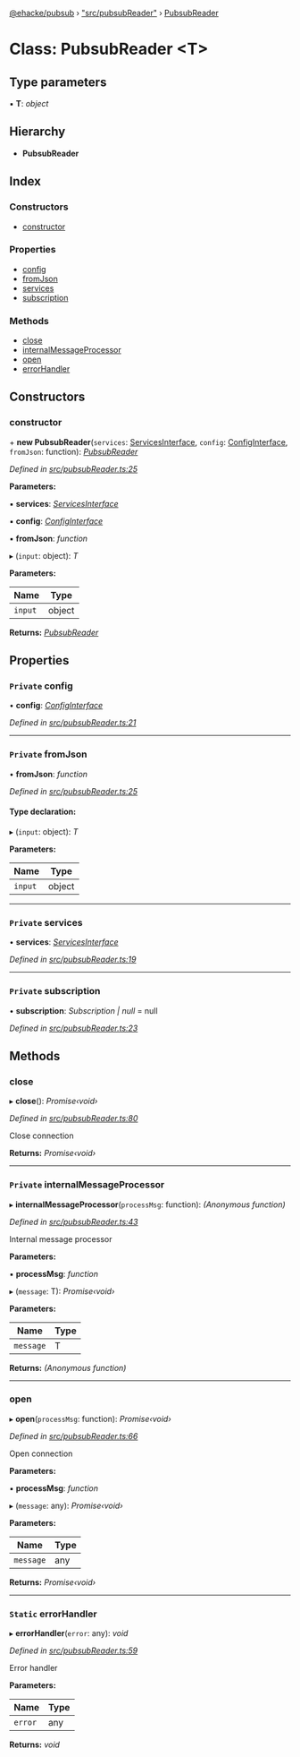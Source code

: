[@ehacke/pubsub](../README.md) › ["src/pubsubReader"](../modules/_src_pubsubreader_.md) › [PubsubReader](_src_pubsubreader_.pubsubreader.md)

# Class: PubsubReader <**T**>

## Type parameters

▪ **T**: *object*

## Hierarchy

* **PubsubReader**

## Index

### Constructors

* [constructor](_src_pubsubreader_.pubsubreader.md#constructor)

### Properties

* [config](_src_pubsubreader_.pubsubreader.md#private-config)
* [fromJson](_src_pubsubreader_.pubsubreader.md#private-fromjson)
* [services](_src_pubsubreader_.pubsubreader.md#private-services)
* [subscription](_src_pubsubreader_.pubsubreader.md#private-subscription)

### Methods

* [close](_src_pubsubreader_.pubsubreader.md#close)
* [internalMessageProcessor](_src_pubsubreader_.pubsubreader.md#private-internalmessageprocessor)
* [open](_src_pubsubreader_.pubsubreader.md#open)
* [errorHandler](_src_pubsubreader_.pubsubreader.md#static-errorhandler)

## Constructors

###  constructor

\+ **new PubsubReader**(`services`: [ServicesInterface](../interfaces/_src_pubsubreader_.servicesinterface.md), `config`: [ConfigInterface](../interfaces/_src_pubsubreader_.configinterface.md), `fromJson`: function): *[PubsubReader](_src_pubsubreader_.pubsubreader.md)*

*Defined in [src/pubsubReader.ts:25](https://github.com/ehacke/pubsub/blob/a6a5ba8/src/pubsubReader.ts#L25)*

**Parameters:**

▪ **services**: *[ServicesInterface](../interfaces/_src_pubsubreader_.servicesinterface.md)*

▪ **config**: *[ConfigInterface](../interfaces/_src_pubsubreader_.configinterface.md)*

▪ **fromJson**: *function*

▸ (`input`: object): *T*

**Parameters:**

Name | Type |
------ | ------ |
`input` | object |

**Returns:** *[PubsubReader](_src_pubsubreader_.pubsubreader.md)*

## Properties

### `Private` config

• **config**: *[ConfigInterface](../interfaces/_src_pubsubreader_.configinterface.md)*

*Defined in [src/pubsubReader.ts:21](https://github.com/ehacke/pubsub/blob/a6a5ba8/src/pubsubReader.ts#L21)*

___

### `Private` fromJson

• **fromJson**: *function*

*Defined in [src/pubsubReader.ts:25](https://github.com/ehacke/pubsub/blob/a6a5ba8/src/pubsubReader.ts#L25)*

#### Type declaration:

▸ (`input`: object): *T*

**Parameters:**

Name | Type |
------ | ------ |
`input` | object |

___

### `Private` services

• **services**: *[ServicesInterface](../interfaces/_src_pubsubreader_.servicesinterface.md)*

*Defined in [src/pubsubReader.ts:19](https://github.com/ehacke/pubsub/blob/a6a5ba8/src/pubsubReader.ts#L19)*

___

### `Private` subscription

• **subscription**: *Subscription | null* = null

*Defined in [src/pubsubReader.ts:23](https://github.com/ehacke/pubsub/blob/a6a5ba8/src/pubsubReader.ts#L23)*

## Methods

###  close

▸ **close**(): *Promise‹void›*

*Defined in [src/pubsubReader.ts:80](https://github.com/ehacke/pubsub/blob/a6a5ba8/src/pubsubReader.ts#L80)*

Close connection

**Returns:** *Promise‹void›*

___

### `Private` internalMessageProcessor

▸ **internalMessageProcessor**(`processMsg`: function): *(Anonymous function)*

*Defined in [src/pubsubReader.ts:43](https://github.com/ehacke/pubsub/blob/a6a5ba8/src/pubsubReader.ts#L43)*

Internal message processor

**Parameters:**

▪ **processMsg**: *function*

▸ (`message`: T): *Promise‹void›*

**Parameters:**

Name | Type |
------ | ------ |
`message` | T |

**Returns:** *(Anonymous function)*

___

###  open

▸ **open**(`processMsg`: function): *Promise‹void›*

*Defined in [src/pubsubReader.ts:66](https://github.com/ehacke/pubsub/blob/a6a5ba8/src/pubsubReader.ts#L66)*

Open connection

**Parameters:**

▪ **processMsg**: *function*

▸ (`message`: any): *Promise‹void›*

**Parameters:**

Name | Type |
------ | ------ |
`message` | any |

**Returns:** *Promise‹void›*

___

### `Static` errorHandler

▸ **errorHandler**(`error`: any): *void*

*Defined in [src/pubsubReader.ts:59](https://github.com/ehacke/pubsub/blob/a6a5ba8/src/pubsubReader.ts#L59)*

Error handler

**Parameters:**

Name | Type |
------ | ------ |
`error` | any |

**Returns:** *void*

